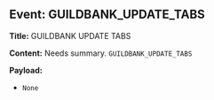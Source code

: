 ## Event: GUILDBANK_UPDATE_TABS

**Title:** GUILDBANK UPDATE TABS

**Content:**
Needs summary.
`GUILDBANK_UPDATE_TABS`

**Payload:**
- `None`